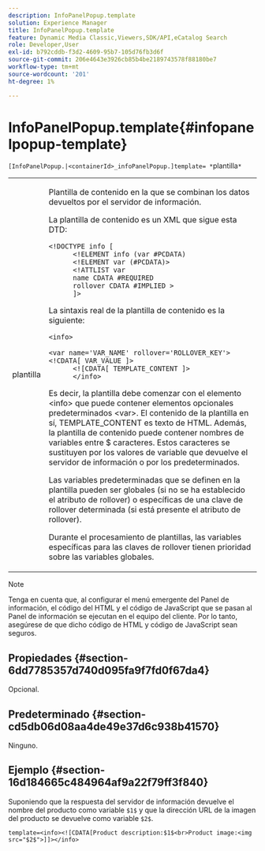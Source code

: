 ```yaml
---
description: InfoPanelPopup.template
solution: Experience Manager
title: InfoPanelPopup.template
feature: Dynamic Media Classic,Viewers,SDK/API,eCatalog Search
role: Developer,User
exl-id: b792cddb-f3d2-4609-95b7-105d76fb3d6f
source-git-commit: 206e4643e3926cb85b4be2189743578f88180be7
workflow-type: tm+mt
source-wordcount: '201'
ht-degree: 1%

---
```


# InfoPanelPopup.template{#infopanelpopup-template}

`[InfoPanelPopup.|<containerId>_infoPanelPopup.]template= *`plantilla`*`

<table id="table_A6B1B446A7AE4A4A8B552C07EC88E518"> 
 <tbody> 
  <tr> 
   <td> <p> <span class="codeph"><span class="varname"> plantilla</span></span> </p> </td> 
   <td> <p>Plantilla de contenido en la que se combinan los datos devueltos por el servidor de información. </p> <p>La plantilla de contenido es un XML que sigue esta DTD: </p> <p> <code>&lt;!DOCTYPE&nbsp;info&nbsp;&lbrack;
      &lt;!ELEMENT&nbsp;info&nbsp;(var&nbsp;#PCDATA)
      &lt;!ELEMENT&nbsp;var&nbsp;(#PCDATA)&gt;
      &lt;!ATTLIST&nbsp;var&nbsp;
      name&nbsp;CDATA&nbsp;#REQUIRED
      rollover&nbsp;CDATA&nbsp;#IMPLIED&nbsp;&gt;
      &rbrack;&gt;</code> </p> <p>La sintaxis real de la plantilla de contenido es la siguiente: </p> <p> <code>&lt;info&gt;
      &lt;var&nbsp;name='VAR_NAME'&nbsp;rollover='ROLLOVER_KEY'&gt;&lt;!CDATA[&nbsp;VAR_VALUE&nbsp;]&gt;
      &lt;!&lbrack;CDATA[&nbsp;TEMPLATE_CONTENT&nbsp;]&gt;
      &lt;/info&gt;</code> </p> <p>Es decir, la plantilla debe comenzar con el elemento <span class="codeph"> &lt;info&gt;</span> que puede contener elementos opcionales predeterminados <span class="codeph"> &lt;var&gt;</span>. El contenido de la plantilla en sí, <span class="codeph"> TEMPLATE_CONTENT</span> es texto de HTML. Además, la plantilla de contenido puede contener nombres de variables entre <span class="codeph"> $</span> caracteres. Estos caracteres se sustituyen por los valores de variable que devuelve el servidor de información o por los predeterminados. </p> <p>Las variables predeterminadas que se definen en la plantilla pueden ser globales (si no se ha establecido el atributo de rollover) o específicas de una clave de rollover determinada (si está presente el atributo de rollover). </p> <p>Durante el procesamiento de plantillas, las variables específicas para las claves de rollover tienen prioridad sobre las variables globales. </p> </td> 
  </tr> 
 </tbody> 
</table>

>[!NOTE]
>
>Tenga en cuenta que, al configurar el menú emergente del Panel de información, el código del HTML y el código de JavaScript que se pasan al Panel de información se ejecutan en el equipo del cliente. Por lo tanto, asegúrese de que dicho código de HTML y código de JavaScript sean seguros.

## Propiedades {#section-6dd7785357d740d095fa9f7fd0f67da4}

Opcional.

## Predeterminado {#section-cd5db06d08aa4de49e37d6c938b41570}

Ninguno.

## Ejemplo {#section-16d184665c484964af9a22f79ff3f840}

Suponiendo que la respuesta del servidor de información devuelve el nombre del producto como variable `$1$` y que la dirección URL de la imagen del producto se devuelve como variable `$2$`.

`template=<info><![CDATA[Product description:$1$<br>Product image:<img src="$2$">]]></info>`
